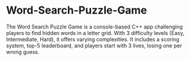 # Word-Search-Puzzle-Game
The Word Search Puzzle Game is a console-based C++ app challenging players to find hidden words in a letter grid. With 3 difficulty levels (Easy, Intermediate, Hard), it offers varying complexities. It includes a scoring system, top-5 leaderboard, and players start with 3 lives, losing one per wrong guess.
